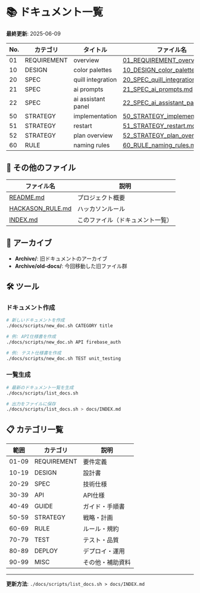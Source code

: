 # 📚 ドキュメント一覧

**最終更新**: 2025-06-09

| No. | カテゴリ | タイトル | ファイル名 |
|-----|----------|----------|-----------|
| 01 | REQUIREMENT | overview | [01_REQUIREMENT_overview.md](01_REQUIREMENT_overview.md) |
| 10 | DESIGN | color palettes | [10_DESIGN_color_palettes.md](10_DESIGN_color_palettes.md) |
| 20 | SPEC | quill integration | [20_SPEC_quill_integration.md](20_SPEC_quill_integration.md) |
| 21 | SPEC | ai prompts | [21_SPEC_ai_prompts.md](21_SPEC_ai_prompts.md) |
| 22 | SPEC | ai assistant panel | [22_SPEC_ai_assistant_panel.md](22_SPEC_ai_assistant_panel.md) |
| 50 | STRATEGY | implementation | [50_STRATEGY_implementation.md](50_STRATEGY_implementation.md) |
| 51 | STRATEGY | restart | [51_STRATEGY_restart.md](51_STRATEGY_restart.md) |
| 52 | STRATEGY | plan overview | [52_STRATEGY_plan_overview.md](52_STRATEGY_plan_overview.md) |
| 60 | RULE | naming rules | [60_RULE_naming_rules.md](60_RULE_naming_rules.md) |

## 📁 その他のファイル

| ファイル名 | 説明 |
|-----------|------|
| [README.md](README.md) | プロジェクト概要 |
| [HACKASON_RULE.md](HACKASON_RULE.md) | ハッカソンルール |
| [INDEX.md](INDEX.md) | このファイル（ドキュメント一覧） |

## 📂 アーカイブ

- **Archive/**: 旧ドキュメントのアーカイブ
- **Archive/old-docs/**: 今回移動した旧ファイル群

## 🛠 ツール

### ドキュメント作成

```bash
# 新しいドキュメントを作成
./docs/scripts/new_doc.sh CATEGORY title

# 例: API仕様書を作成
./docs/scripts/new_doc.sh API firebase_auth

# 例: テスト仕様書を作成  
./docs/scripts/new_doc.sh TEST unit_testing
```

### 一覧生成

```bash
# 最新のドキュメント一覧を生成
./docs/scripts/list_docs.sh

# 出力をファイルに保存
./docs/scripts/list_docs.sh > docs/INDEX.md
```

## 📋 カテゴリ一覧

| 範囲 | カテゴリ | 説明 |
|-----|----------|------|
| 01-09 | REQUIREMENT | 要件定義 |
| 10-19 | DESIGN | 設計書 |
| 20-29 | SPEC | 技術仕様 |
| 30-39 | API | API仕様 |
| 40-49 | GUIDE | ガイド・手順書 |
| 50-59 | STRATEGY | 戦略・計画 |
| 60-69 | RULE | ルール・規約 |
| 70-79 | TEST | テスト・品質 |
| 80-89 | DEPLOY | デプロイ・運用 |
| 90-99 | MISC | その他・補助資料 |

---
**更新方法**: `./docs/scripts/list_docs.sh > docs/INDEX.md` 